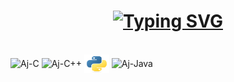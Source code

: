 <h1 align="center">
  <a href="https://git.io/typing-svg"><img src="https://readme-typing-svg.herokuapp.com?font=Fredoka&weight=200&size=15&pause=1000&color=9232D4&center=true&vCenter=true&random=false&width=435&lines=Hi%2C+i'm+Ana+Joyce+%F0%9F%91%8B;Software+engineer+student!" alt="Typing SVG" /></a>
</h1>

<div style="display: inline_block"><br>
  <img align="center" alt="Aj-C" height="30" width="40" src="https://cdn.jsdelivr.net/gh/devicons/devicon/icons/c/c-original.svg">
  <img align="center" alt="Aj-C++" height="30" width="40"src="https://cdn.jsdelivr.net/gh/devicons/devicon@latest/icons/cplusplus/cplusplus-original.svg" />
  <img align="center" alt="Aj-Python" height="30" width="40" src="https://raw.githubusercontent.com/devicons/devicon/master/icons/python/python-original.svg">
  <img align="center" alt="Aj-Java" height="30" width="40" src="https://cdn.jsdelivr.net/gh/devicons/devicon/icons/java/java-original-wordmark.svg">
</div>
